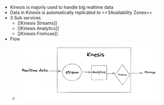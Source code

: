 - Kinesis is majorly used to handle big realtime data
- Data in Kinesis is automatically replicated to ==3Availability Zones==
- 3 Sub services
	- [[Kinesis Streams]]
	- [[Kinesis Analytics]]
	- [[Kinesis Firehose]]
- Flow
	- ![image.png](../assets/image_1648750792317_0.png)